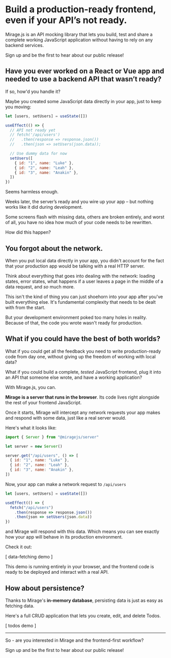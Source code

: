 # Build a production-ready frontend, even if your API’s not ready.

Mirage.js is an API mocking library that lets you build, test and share a complete working JavaScript application without having to rely on any backend services.

Sign up and be the first to hear about our public release!

## Have you ever worked on a React or Vue app and needed to use a backend API that wasn’t ready?

If so, how'd you handle it?

Maybe you created some JavaScript data directly in your app, just to keep you moving:

```js
let [users, setUsers] = useState([])

useEffect(() => {
  // API not ready yet
  // fetch('/api/users')
  //   .then(response => response.json())
  //   .then(json => setUsers(json.data));

  // Use dummy data for now
  setUsers([
    { id: "1", name: "Luke" },
    { id: "2", name: "Leah" },
    { id: "3", name: "Anakin" },
  ])
})
```

Seems harmless enough.

Weeks later, the server’s ready and you wire up your app – but nothing works like it did during development.

Some screens flash with missing data, others are broken entirely, and worst of all, you have no idea how much of your code needs to be rewritten.

How did this happen?

## You forgot about the network.

When you put local data directly in your app, you didn't account for the fact that your production app would be talking with a real HTTP server.

Think about everything that goes into dealing with the network: loading states, error states, what happens if a user leaves a page in the middle of a data request, and _so_ much more.

This isn't the kind of thing you can just shoehorn into your app after you've built everything else. It's fundamental complexity that needs to be dealt with from the start.

But your development environment poked too many holes in reality. Because of that, the code you wrote wasn't ready for production.

## What if you could have the best of both worlds?

What if you could get all the feedback you need to write production-ready code from day one, without giving up the freedom of working with local data?

What if you could build a complete, _tested_ JavaScript frontend, plug it into an API that someone else wrote, and have a working application?

With Mirage.js, you can.

**Mirage is a server that runs in the browser**. Its code lives right alongside the rest of your frontend JavaScript.

Once it starts, Mirage will intercept any network requests your app makes and respond with some data, just like a real server would.

Here's what it looks like:

```js
import { Server } from "@miragejs/server"

let server = new Server()

server.get("/api/users", () => [
  { id: "1", name: "Luke" },
  { id: "2", name: "Leah" },
  { id: "3", name: "Anakin" },
])
```

Now, your app can make a network request to `/api/users`

```js
let [users, setUsers] = useState([])

useEffect(() => {
  fetch("/api/users")
    .then(response => response.json())
    .then(json => setUsers(json.data))
})
```

and Mirage will respond with this data. Which means you can see exactly how your app will behave in its production environment.

Check it out:

[ data-fetching demo ]

This demo is running entirely in your browser, and the frontend code is ready to be deployed and interact with a real API.

## How about persistence?

Thanks to Mirage's **in-memory database**, persisting data is just as easy as fetching data.

Here's a full CRUD application that lets you create, edit, and delete Todos.

[ todos demo ]

---

So - are you interested in Mirage and the frontend-first workflow?

Sign up and be the first to hear about our public release!
